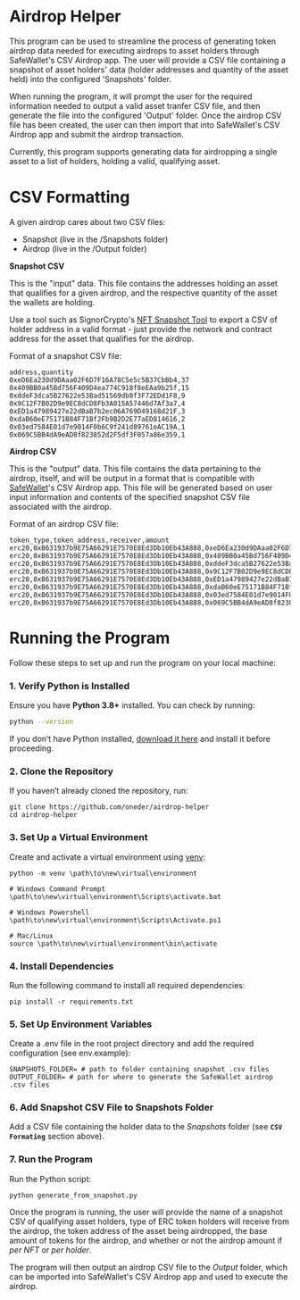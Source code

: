 # Airdrop Helper

This program can be used to streamline the process of generating token airdrop data needed for executing airdrops to asset holders through SafeWallet's CSV Airdrop app. The user will provide a CSV file containing a snapshot of asset holders' data (holder addresses and quantity of the asset held) into the configured 'Snapshots' folder.

When running the program, it will prompt the user for the required information needed to output a valid asset tranfer CSV file, and then generate the file into the configured 'Output' folder. Once the airdrop CSV file has been created, the user can then import that into SafeWallet's CSV Airdrop app and submit the airdrop transaction.

Currently, this program supports generating data for airdropping a single asset to a list of holders, holding a valid, qualifying asset.

# CSV Formatting

A given airdrop cares about two CSV files:

* Snapshot (live in the /Snapshots folder)
* Airdrop (live in the /Output folder)

**Snapshot CSV**

This is the "input" data. This file contains the addresses holding an asset that qualifies for a given airdrop, and the respective quantity of the asset the wallets are holding.

Use a tool such as SignorCrypto's [NFT Snapshot Tool](https://www.signorcrypto.com/toolkit/snapshot) to export a CSV of holder address in a valid format - just provide the network and contract address for the asset that qualifies for the airdrop.

Format of a snapshot CSV file:
```
address,quantity
0xeD6Ea230d9DAaa02F6D7F16A78C5e5c5B37CbBb4,37
0x409BB0a45Bd756F409D4ea774C918f8eEAa9b25f,15
0xddeF3dca5B27622e53Bad51569db8f3F72EDd1F8,9
0x9C12F7B02D9e9EC8dCD8Fb3A015A57446d7Af3a7,4
0xED1a47989427e22dBaB7b2ec06A769D49168d21F,3
0xdaB60eE75171B84F71Bf2Fb9B2D2E77aED814616,2
0x03ed7584E01d7e9014F0b6C9f241d89761eAC19A,1
0x069C5BB4dA9eAD8f823852d2F5df3F057a86e359,1
```

**Airdrop CSV**

This is the "output" data. This file contains the data pertaining to the airdrop, itself, and will be output in a format that is compatible with [SafeWallet](https://app.safe.global/welcome)'s CSV Airdrop app. This file will be generated based on user input information and contents of the specified snapshot CSV file associated with the airdrop.

Format of an airdrop CSV file:
```
token_type,token_address,receiver,amount
erc20,0xB631937b9E75A66291E7570E8Ed3Db10Eb43A888,0xeD6Ea230d9DAaa02F6D7F16A78C5e5c5B37CbBb4,1000
erc20,0xB631937b9E75A66291E7570E8Ed3Db10Eb43A888,0x409BB0a45Bd756F409D4ea774C918f8eEAa9b25f,1000
erc20,0xB631937b9E75A66291E7570E8Ed3Db10Eb43A888,0xddeF3dca5B27622e53Bad51569db8f3F72EDd1F8,1000
erc20,0xB631937b9E75A66291E7570E8Ed3Db10Eb43A888,0x9C12F7B02D9e9EC8dCD8Fb3A015A57446d7Af3a7,1000
erc20,0xB631937b9E75A66291E7570E8Ed3Db10Eb43A888,0xED1a47989427e22dBaB7b2ec06A769D49168d21F,1000
erc20,0xB631937b9E75A66291E7570E8Ed3Db10Eb43A888,0xdaB60eE75171B84F71Bf2Fb9B2D2E77aED814616,1000
erc20,0xB631937b9E75A66291E7570E8Ed3Db10Eb43A888,0x03ed7584E01d7e9014F0b6C9f241d89761eAC19A,1000
erc20,0xB631937b9E75A66291E7570E8Ed3Db10Eb43A888,0x069C5BB4dA9eAD8f823852d2F5df3F057a86e359,1000
```

# Running the Program

Follow these steps to set up and run the program on your local machine:

### **1. Verify Python is Installed**
Ensure you have **Python 3.8+** installed. You can check by running:

```sh
python --version
```

If you don’t have Python installed, [download it here](https://www.python.org/downloads/) and install it before proceeding.

### **2. Clone the Repository**

If you haven’t already cloned the repository, run:

```
git clone https://github.com/oneder/airdrop-helper
cd airdrop-helper
```

### **3. Set Up a Virtual Environment**

Create and activate a virtual environment using [venv](https://docs.python.org/3/library/venv.html):

```
python -m venv \path\to\new\virtual\environment

# Windows Command Prompt
\path\to\new\virtual\environment\Scripts\activate.bat 

# Windows Powershell
\path\to\new\virtual\environment\Scripts\Activate.ps1

# Mac/Linux
source \path\to\new\virtual\environment\bin\activate
```

### **4. Install Dependencies**

Run the following command to install all required dependencies:

```
pip install -r requirements.txt
```

### **5. Set Up Environment Variables**

Create a .env file in the root project directory and add the required configuration (see env.example):

```
SNAPSHOTS_FOLDER= # path to folder containing snapshot .csv files
OUTPUT_FOLDER= # path for where to generate the SafeWallet airdrop .csv files
```

### **6. Add Snapshot CSV File to Snapshots Folder**

Add a CSV file containing the holder data to the *Snapshots* folder (see **`CSV Formating`** section above).

### **7. Run the Program**

Run the Python script:
```
python generate_from_snapshot.py
```

Once the program is running, the user will provide the name of a snapshot CSV of qualifying asset holders, type of ERC token holders will receive from the airdrop, the token address of the asset being airdropped, the base amount of tokens for the airdrop, and whether or not the airdrop amount if *per NFT* or *per holder*.

The program will then output an airdrop CSV file to the *Output* folder, which can be imported into SafeWallet's CSV Airdrop app and used to execute the airdrop.
